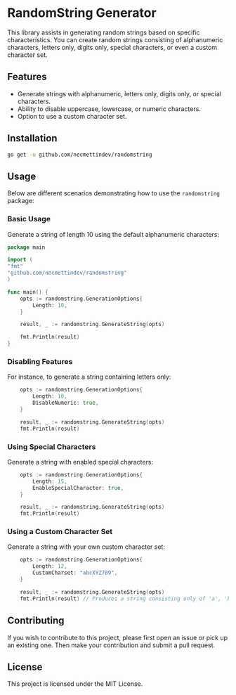 # RandomString Generator

This library assists in generating random strings based on specific characteristics. You can create random strings consisting of alphanumeric characters, letters only, digits only, special characters, or even a custom character set.

## Features

- Generate strings with alphanumeric, letters only, digits only, or special characters.
- Ability to disable uppercase, lowercase, or numeric characters.
- Option to use a custom character set.

## Installation

```bash
go get -u github.com/necmettindev/randomstring
```

## Usage

Below are different scenarios demonstrating how to use the `randomstring` package:

### Basic Usage

Generate a string of length 10 using the default alphanumeric characters:

```go
package main

import (
"fmt"
"github.com/necmettindev/randomstring"
)

func main() {
    opts := randomstring.GenerationOptions{
        Length: 10,
    }

    result, _ := randomstring.GenerateString(opts)

    fmt.Println(result)
}
```

### Disabling Features

For instance, to generate a string containing letters only:

```go
    opts := randomstring.GenerationOptions{
        Length: 10,
        DisableNumeric: true,
    }

    result, _ := randomstring.GenerateString(opts)
    fmt.Println(result)
```

### Using Special Characters

Generate a string with enabled special characters:

```go
    opts := randomstring.GenerationOptions{
        Length: 15,
        EnableSpecialCharacter: true,
    }

    result, _ := randomstring.GenerateString(opts)
    fmt.Println(result)
```

### Using a Custom Character Set

Generate a string with your own custom character set:

```go
    opts := randomstring.GenerationOptions{
        Length: 12,
        CustomCharset: "abcXYZ789",
    }

    result, _ := randomstring.GenerateString(opts)
    fmt.Println(result) // Produces a string consisting only of 'a', 'b', 'c', 'X', 'Y', 'Z', '7', '8', '9'.
```

## Contributing

If you wish to contribute to this project, please first open an issue or pick up an existing one. Then make your contribution and submit a pull request.

## License

This project is licensed under the MIT License.
